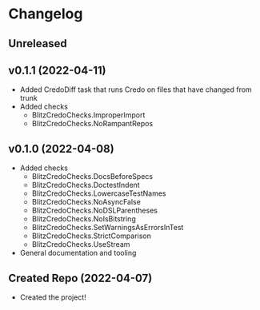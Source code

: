 # Changelog

## Unreleased

## v0.1.1 (2022-04-11)

- Added CredoDiff task that runs Credo on files that have changed from trunk
- Added checks
  - BlitzCredoChecks.ImproperImport
  - BlitzCredoChecks.NoRampantRepos

## v0.1.0 (2022-04-08)

- Added checks
  - BlitzCredoChecks.DocsBeforeSpecs
  - BlitzCredoChecks.DoctestIndent
  - BlitzCredoChecks.LowercaseTestNames
  - BlitzCredoChecks.NoAsyncFalse
  - BlitzCredoChecks.NoDSLParentheses
  - BlitzCredoChecks.NoIsBitstring
  - BlitzCredoChecks.SetWarningsAsErrorsInTest
  - BlitzCredoChecks.StrictComparison
  - BlitzCredoChecks.UseStream
- General documentation and tooling

## Created Repo (2022-04-07)

- Created the project!
